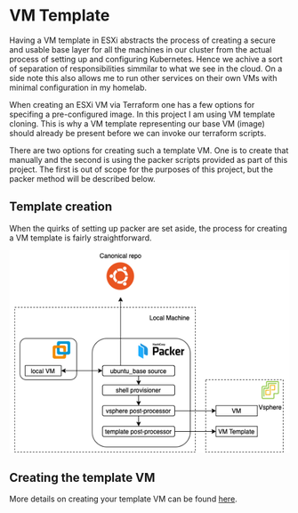 # VM Template

Having a VM template in ESXi abstracts the process of creating a secure and usable base layer for all the machines in our cluster from the actual process of setting up and configuring Kubernetes. Hence we achive a sort of separation of responsibilities simmilar to what we see in the cloud. On a side note this also allows me to run other services on their own VMs with minimal configuration in my homelab.

When creating an ESXi VM via Terraform one has a few options for specifing a pre-configured image. In this project I am using VM template cloning. This is why a VM template representing our base VM (image) should already be present before we can invoke our terraform scripts.

There are two options for creating such a template VM. One is to create that manually and the second is using the packer scripts provided as part of this project. The first is out of scope for the purposes of this project, but the packer method will be described below.

## Template creation

When the quirks of setting up packer are set aside, the process for creating a VM template is fairly straightforward.

<p align="center" style="text-align:center;">
    <img alt="Packer overview" src="homekube_packer.drawio.png" />
</p>

## Creating the template VM

More details on creating your template VM can be found [here](../packer/README.md).
